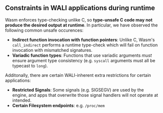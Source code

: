 ## Constraints in WALI applications during runtime

Wasm enforces type-checking unlike C, so **type-unsafe C code may not produce the desired output at runtime**.
In particular, we have observed the following common unsafe occurences:
* **Indirect function invocation with function pointers**: Unlike C, Wasm's `call_indirect` performs a runtime type-check which will fail on function invocation with mismatched signatures.
* **Variadic function types**: Functions that use variadic arguments *must* ensure argument type consistency (e.g. `syscall` arguments must all be typecast to `long`).

Additonally, there are certain WALI-inherent extra restrictions for certain applications:
* **Restricted Signals**: Some signals (e.g. SIGSEGV) are used by the engine, and apps that overwrite those signal handlers will not operate at intended.
* **Certain Filesystem endpoints**: e.g. `/proc/mem`

